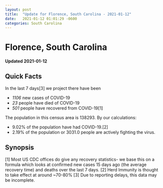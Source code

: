 ```yaml
---
layout: post
title:  "Update for Florence, South Carolina - 2021-01-12"
date:   2021-01-12 01:01:29 -0600
categories: South Carolina
---
```


# Florence, South Carolina
#### Updated 2021-01-12

## Quick Facts

In the last 7 days[3] we project there have been
- *1106* new cases of COVID-19
- *23* people have died of COVID-19
- *501* people have recovered from COVID-19[1]

The population in this census area is 138293. By our calculations:
- 9.02% of the population have had COVID-19.[2]
- 2.19% of the population or 3031.0 people are actively fighting the virus.

## Synopsis




[1] Most US CDC offices do give any recovery statistics- we base this on a formula which looks at confirmed new cases
15 days ago (the average recovery time) and deaths over the last 7 days.
[2] Herd Immunity is thought to take effect at around ~70-80%
[3] Due to reporting delays, this data may be incomplete. 
    